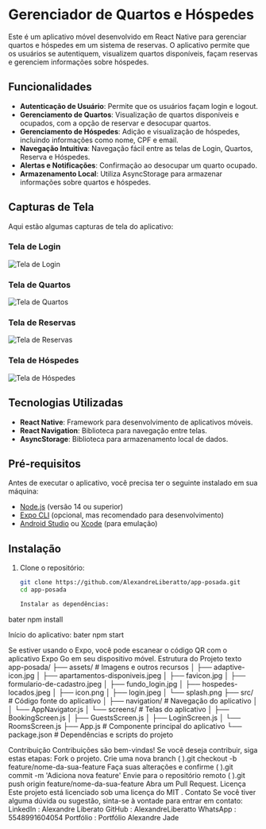# Gerenciador de Quartos e Hóspedes

Este é um aplicativo móvel desenvolvido em React Native para gerenciar quartos e hóspedes em um sistema de reservas. O aplicativo permite que os usuários se autentiquem, visualizem quartos disponíveis, façam reservas e gerenciem informações sobre hóspedes.

## Funcionalidades

- **Autenticação de Usuário**: Permite que os usuários façam login e logout.
- **Gerenciamento de Quartos**: Visualização de quartos disponíveis e ocupados, com a opção de reservar e desocupar quartos.
- **Gerenciamento de Hóspedes**: Adição e visualização de hóspedes, incluindo informações como nome, CPF e email.
- **Navegação Intuitiva**: Navegação fácil entre as telas de Login, Quartos, Reserva e Hóspedes.
- **Alertas e Notificações**: Confirmação ao desocupar um quarto ocupado.
- **Armazenamento Local**: Utiliza AsyncStorage para armazenar informações sobre quartos e hóspedes.

## Capturas de Tela

Aqui estão algumas capturas de tela do aplicativo:

### Tela de Login
![Tela de Login](./assets/login.jpeg)

### Tela de Quartos
![Tela de Quartos](./assets/apartamentos-disponiveis.jpeg)

### Tela de Reservas
![Tela de Reservas](./assets/formulario-de-cadastro.jpeg)

### Tela de Hóspedes
![Tela de Hóspedes](./assets/hospedes-locados.jpeg)

## Tecnologias Utilizadas

- **React Native**: Framework para desenvolvimento de aplicativos móveis.
- **React Navigation**: Biblioteca para navegação entre telas.
- **AsyncStorage**: Biblioteca para armazenamento local de dados.

## Pré-requisitos

Antes de executar o aplicativo, você precisa ter o seguinte instalado em sua máquina:

- [Node.js](https://nodejs.org/) (versão 14 ou superior)
- [Expo CLI](https://docs.expo.dev/get-started/installation/) (opcional, mas recomendado para desenvolvimento)
- [Android Studio](https://developer.android.com/studio) ou [Xcode](https://developer.apple.com/xcode/) (para emulação)

## Instalação

1. Clone o repositório:
   ```bash
   git clone https://github.com/AlexandreLiberatto/app-posada.git
   cd app-posada

   Instalar as dependências:
bater
npm install

Início do aplicativo:
bater
npm start

Se estiver usando o Expo, você pode escanear o código QR com o aplicativo Expo Go em seu dispositivo móvel.
Estrutura do Projeto
texto
app-posada/
├── assets/               # Imagens e outros recursos
│   ├── adaptive-icon.jpg
│   ├── apartamentos-disponiveis.jpeg
│   ├── favicon.jpg
│   ├── formulario-de-cadastro.jpeg
│   ├── fundo_login.jpg
│   ├── hospedes-locados.jpeg
│   ├── icon.png
│   ├── login.jpeg
│   └── splash.png
├── src/                  # Código fonte do aplicativo
│   ├── navigation/       # Navegação do aplicativo
│   │   └── AppNavigator.js
│   └── screens/          # Telas do aplicativo
│       ├── BookingScreen.js
│       ├── GuestsScreen.js
│       ├── LoginScreen.js
│       └── RoomsScreen.js
├── App.js                # Componente principal do aplicativo
└── package.json          # Dependências e scripts do projeto

Contribuição
Contribuições são bem-vindas! Se você deseja contribuir, siga estas etapas:
Fork o projeto.
Crie uma nova branch ( ).git checkout -b feature/nome-da-sua-feature
Faça suas alterações e confirme ( ).git commit -m 'Adiciona nova feature'
Envie para o repositório remoto ( ).git push origin feature/nome-da-sua-feature
Abra um Pull Request.
Licença
Este projeto está licenciado sob uma licença do MIT .
Contato
Se você tiver alguma dúvida ou sugestão, sinta-se à vontade para entrar em contato:
LinkedIn : Alexandre Liberato
GitHub : AlexandreLiberatto
WhatsApp : 5548991604054
Portfólio : Portfólio Alexandre Jade
